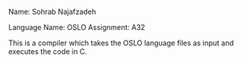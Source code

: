 Name:			Sohrab Najafzadeh

Language Name:		OSLO
Assignment:		A32

This is a compiler which takes the OSLO language files as input and executes the code in C.
